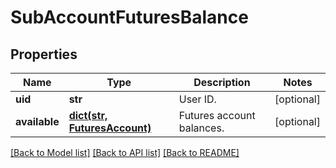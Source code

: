# SubAccountFuturesBalance

## Properties
Name | Type | Description | Notes
------------ | ------------- | ------------- | -------------
**uid** | **str** | User ID. | [optional] 
**available** | [**dict(str, FuturesAccount)**](FuturesAccount.md) | Futures account balances. | [optional] 

[[Back to Model list]](../README.md#documentation-for-models) [[Back to API list]](../README.md#documentation-for-api-endpoints) [[Back to README]](../README.md)


